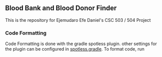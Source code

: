 ## Blood Bank and Blood Donor Finder

 This is the repository for Ejemudaro Efe Daniel's CSC 503 / 504 Project

### Code Formatting
Code Formatting is done with the gradle spotless plugin. other settings for the plugin can be configured in [spotless.gradle](spotless.gradle). To format code, run

